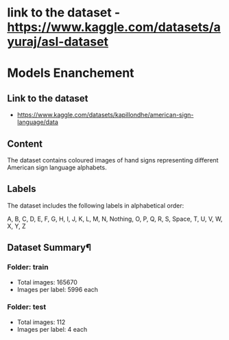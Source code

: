 # link to the dataset - https://www.kaggle.com/datasets/ayuraj/asl-dataset

# Models Enanchement
## Link to the dataset
- https://www.kaggle.com/datasets/kapillondhe/american-sign-language/data

## Content
The dataset contains coloured images of hand signs representing different American sign language alphabets.

## Labels
The dataset includes the following labels in alphabetical order:

A, B, C, D, E, F, G, H, I, J, K, L, M, N, Nothing, O, P, Q, R, S, Space, T, U, V, W, X, Y, Z

## Dataset Summary¶
### Folder: train
- Total images: 165670
- Images per label: 5996 each

### Folder: test
- Total images: 112
- Images per label: 4 each